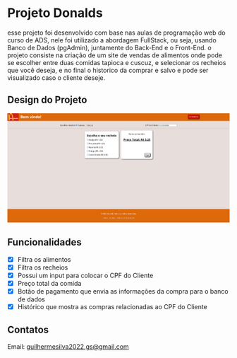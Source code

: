 # Projeto Donalds
esse projeto foi desenvolvido com base nas aulas de programação web do curso de ADS, nele foi utilizado a abordagem FullStack, ou seja, usando Banco de Dados (pgAdmin), juntamente do Back-End e o Front-End.
o projeto consiste na criação de um site de vendas de alimentos onde pode se escolher entre duas comidas tapioca e cuscuz, e selecionar os recheios que você deseja, e no final o historico da comprar e salvo e pode ser visualizado caso o cliente deseje.


## Design do Projeto
![alt text](image.png)

## Funcionalidades

- [X] Filtra os alimentos
- [X] Filtra os recheios
- [X] Possui um input para colocar o CPF do Cliente
- [X] Preço total da comida
- [X] Botão de pagamento que envia as informações da compra para o banco de dados
- [X] Histórico que mostra as compras relacionadas ao CPF do Cliente

## Contatos

Email: guilhermesilva2022.gs@gmail.com